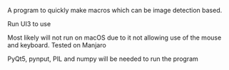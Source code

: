 A program to quickly make macros which can be image detection based.

Run UI3 to use

Most likely will not run on macOS due to it not allowing use of the mouse and keyboard. Tested on Manjaro

PyQt5, pynput, PIL and numpy will be needed to run the program
